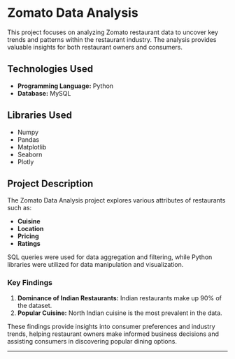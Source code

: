 # Zomato Data Analysis

This project focuses on analyzing Zomato restaurant data to uncover key trends and patterns within the restaurant industry. The analysis provides valuable insights for both restaurant owners and consumers.

## Technologies Used
- **Programming Language:** Python
- **Database:** MySQL

## Libraries Used
- Numpy
- Pandas
- Matplotlib
- Seaborn
- Plotly

## Project Description
The Zomato Data Analysis project explores various attributes of restaurants such as:
- **Cuisine**
- **Location**
- **Pricing**
- **Ratings**

SQL queries were used for data aggregation and filtering, while Python libraries were utilized for data manipulation and visualization.

### Key Findings
1. **Dominance of Indian Restaurants:** Indian restaurants make up 90% of the dataset.
2. **Popular Cuisine:** North Indian cuisine is the most prevalent in the data.

These findings provide insights into consumer preferences and industry trends, helping restaurant owners make informed business decisions and assisting consumers in discovering popular dining options.

---
